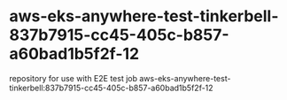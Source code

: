 # aws-eks-anywhere-test-tinkerbell-837b7915-cc45-405c-b857-a60bad1b5f2f-12
repository for use with E2E test job aws-eks-anywhere-test-tinkerbell:837b7915-cc45-405c-b857-a60bad1b5f2f-12
